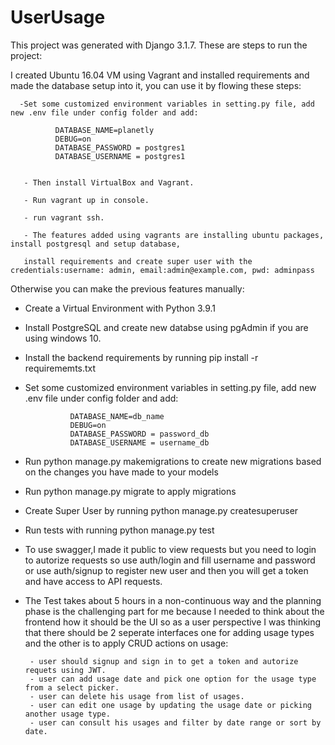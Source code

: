 # UserUsage


This project was generated with Django 3.1.7. These are steps to run the project:

I created Ubuntu 16.04 VM using Vagrant and installed requirements and made the database setup into it, you can use it by flowing these steps:

      -Set some customized environment variables in setting.py file, add new .env file under config folder and add:
      
              DATABASE_NAME=planetly
              DEBUG=on
              DATABASE_PASSWORD = postgres1
              DATABASE_USERNAME = postgres1
              
       
       - Then install VirtualBox and Vagrant.
       
       - Run vagrant up in console.
       
       - run vagrant ssh.
       
       - The features added using vagrants are installing ubuntu packages, install postgresql and setup database, 
       
       install requirements and create super user with the credentials:username: admin, email:admin@example.com, pwd: adminpass
      
      
      
     
Otherwise you can make the previous features manually:


- Create a Virtual Environment with Python 3.9.1

- Install PostgreSQL and create new databse using pgAdmin if you are using windows 10.

- Install the backend requirements by running pip install -r requirememts.txt

- Set some customized environment variables in setting.py file, add new .env file under config folder and add:

                DATABASE_NAME=db_name
                DEBUG=on
                DATABASE_PASSWORD = password_db
                DATABASE_USERNAME = username_db

- Run python manage.py makemigrations to create new migrations based on the changes you have made to your models

- Run python manage.py migrate to apply migrations

- Create Super User by running python manage.py createsuperuser

- Run tests with running python manage.py test

- To use swagger,I made it public to view requests but you need to login to autorize requests so use auth/login and fill username and password or use auth/signup to register new user and then you will get a token and have access to API requests.

- The Test takes about 5 hours in a non-continuous way and the planning phase is the challenging part for me because I needed to think about the frontend how it should be the UI so as a user perspective I was thinking that there should be 2 seperate interfaces one for adding usage types and the other is to apply CRUD actions on usage:


       - user should signup and sign in to get a token and autorize requets using JWT.
       - user can add usage date and pick one option for the usage type from a select picker.
       - user can delete his usage from list of usages.
       - user can edit one usage by updating the usage date or picking another usage type.
       - user can consult his usages and filter by date range or sort by date.
